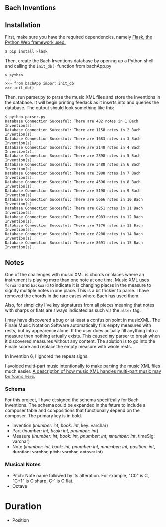 ## Bach Inventions



## Installation

First, make sure you have the required dependencies, namely [Flask, the Python Web framework used.](http://flask.pocoo.org)

```
$ pip install Flask
```

Then, create the Bach Inventions database by opening up a Python shell and calling the ```init_db()``` function from bachApp.py

```
$ python
...
>>> from bachApp import init_db
>>> init_db()
```

Then, run parser.py to parse the music XML files and store the Inventions in the database. It will begin printing feedack as it inserts into and queries the database. The output should look something like this:

```
$ python parser.py 
Database Connection Succesful: There are 482 notes in 1 Bach Invention(s).
Database Connection Succesful: There are 1158 notes in 2 Bach Invention(s).
Database Connection Succesful: There are 1683 notes in 3 Bach Invention(s).
Database Connection Succesful: There are 2148 notes in 4 Bach Invention(s).
Database Connection Succesful: There are 2898 notes in 5 Bach Invention(s).
Database Connection Succesful: There are 3488 notes in 6 Bach Invention(s).
Database Connection Succesful: There are 3988 notes in 7 Bach Invention(s).
Database Connection Succesful: There are 4596 notes in 8 Bach Invention(s).
Database Connection Succesful: There are 5198 notes in 9 Bach Invention(s).
Database Connection Succesful: There are 5666 notes in 10 Bach Invention(s).
Database Connection Succesful: There are 6251 notes in 11 Bach Invention(s).
Database Connection Succesful: There are 6983 notes in 12 Bach Invention(s).
Database Connection Succesful: There are 7576 notes in 13 Bach Invention(s).
Database Connection Succesful: There are 8200 notes in 14 Bach Invention(s).
Database Connection Succesful: There are 8691 notes in 15 Bach Invention(s).
```

## Notes

One of the challenges with music XML is chords or places where an instrument is playing more than one note at one time. Music XML uses ```forward``` and ```backward``` to indicate it is changing places in the measure to signify multiple notes in one place. This is a bit trickier to parse. I have removed the chords in the rare cases where Bach has used them.

Also, for simplicity I've key signatures from all pieces meaning that notes with sharps or flats are always indicated as such via the ```alter``` tag.

I may have discovered a bug or at least a confusion point in musicXML. The Finale Music Notation Software automatically fills empty measures with rests, but by appearence alone. If the user does actually fill anything into a measure then nothing actually exists. This caused my parser to break when it discovered measures without any content. The solution is to go into the Finale score and replace the empty measure with whole rests.

In Invention 6, I ignored the repeat signs.

I avoided multi-part music intentionally to make parsing the music XML files much easier. [A description of how music XML handles multi-part music may be found here.](http://www.musicxml.com/tutorial/the-midi-compatible-part/multi-part-music/)

### Schema

For this project, I have designed the schema specifically for Bach Inventions. The schema could be expanded in the future to include a composer table and compositions that functionally depend on the composer. The primary key is in bold.

* Invention (*inumber: int, book: int*, key: varchar)
* Part (*inumber: int, book: int, pnumber: int*)
* Measure (*inumber: int, book: int, pnumber: int, mnumber: int*, timeSig: varchar)
* Note (*inumber: int, book: int, pnumber: int, mnumber: int, position: int*, duration: varchar, pitch: varchar, octave: int)

### Musical Notes
* Pitch: Note name followed by its alteration. For example, "C0" is C, "C+1" is C sharp, C-1 is C flat.
* Octave
# Duration
* Position